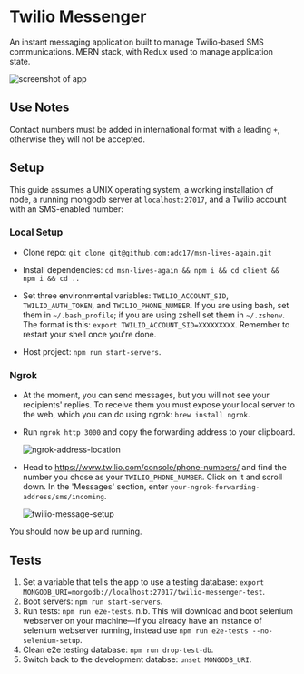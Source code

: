 # Twilio Messenger

An instant messaging application built to manage Twilio-based SMS communications. MERN stack, with Redux used to manage application state.

![screenshot of app](http://i.imgur.com/xiJaSKH.png)

## Use Notes

Contact numbers must be added in international format with a leading `+`, otherwise they will not be accepted.

## Setup

This guide assumes a UNIX operating system, a working installation of node, a running mongodb server at `localhost:27017`, and a Twilio account with an SMS-enabled number:

### Local Setup

* Clone repo: `git clone git@github.com:adc17/msn-lives-again.git`
* Install dependencies: `cd msn-lives-again && npm i && cd client && npm i && cd ..`


* Set three environmental variables: `TWILIO_ACCOUNT_SID`, `TWILIO_AUTH_TOKEN`, and `TWILIO_PHONE_NUMBER`. If you are using bash, set them in `~/.bash_profile`; if you are using zshell set them in `~/.zshenv`. The format is this: `export TWILIO_ACCOUNT_SID=XXXXXXXXX`. Remember to restart your shell once you're done.
* Host project: `npm run start-servers`.

### Ngrok

* At the moment, you can send messages, but you will not see your recipients' replies. To receive them you must expose your local server to the web, which you can do using ngrok: `brew install ngrok`.

* Run `ngrok http 3000` and copy the forwarding address to your clipboard.

  ![ngrok-address-location](http://i.imgur.com/BJLDsJ4.png)

* Head to https://www.twilio.com/console/phone-numbers/ and find the number you chose as your `TWILIO_PHONE_NUMBER`. Click on it and scroll down. In the 'Messages' section, enter `your-ngrok-forwarding-address/sms/incoming`.

  ![twilio-message-setup](http://i.imgur.com/7QQeWjM.png)

You should now be up and running.

## Tests

1. Set a variable that tells the app to use a testing database: `export MONGODB_URI=mongodb://localhost:27017/twilio-messenger-test`.
2. Boot servers: `npm run start-servers`.
3. Run tests: `npm run e2e-tests`. n.b. This will download and boot selenium webserver on your machine—if you already have an instance of selenium webserver running, instead use `npm run e2e-tests --no-selenium-setup`.
4. Clean e2e testing database: `npm run drop-test-db`.
5. Switch back to the development databse: `unset MONGODB_URI`.